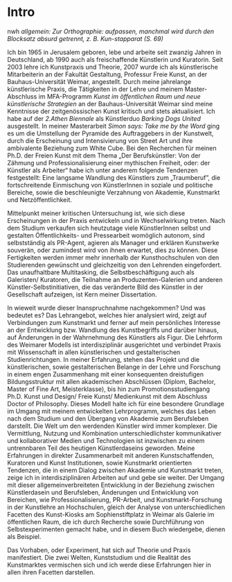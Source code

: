 # Intro

nwh *allgemein: Zur Orthographie: aufpassen, manchmal wird durch den Blocksatz absurd getrennt, z. B. Kun-stapparat (S. 69)*

Ich bin 1965 in Jerusalem geboren, lebe und arbeite seit zwanzig Jahren in Deutschland, ab 1990 auch als freischaffende Künstlerin und Kuratorin. 
Seit 2003 lehre ich Kunstpraxis und Theorie, 2007 wurde ich als künstlerische Mitarbeiterin an der Fakultät Gestaltung, Professur Freie Kunst, 
an der Bauhaus-Universität Weimar, angestellt. Durch meine jahrelange künstlerische Praxis, die Tätigkeiten in der Lehre und meinem Master-Abschluss 
im MFA-Programm *Kunst im öffentlichen Raum und neue künstlerische Strategien* an der Bauhaus-Universität Weimar sind meine Kenntnisse der zeitgenössischen 
Kunst kritisch und stets aktualisiert. Ich habe auf der *2.Athen Biennale* als Künstlerduo *Barking Dogs United* ausgestellt. In meiner Masterarbeit 
*Simon says: Take me by the Word* ging es um die Umstellung der Pyramide des Auftraggebers in der Kunstwelt, durch die Erscheinung und Intensivierung 
von Street Art und ihre ambivalente Beziehung zum White Cube. 
Bei den Recherchen für meinen Ph.D. der Freien Kunst mit dem Thema „Der Berufskünstler: Von der Zähmung und Professionalisierung einer mythischen Freiheit, 
oder: der Künstler als Arbeiter“ habe ich unter anderem folgende Tendenzen festgestellt: Eine langsame Wandlung des Künstlers zum „Traumberuf”, 
die fortschreitende Einmischung von KünstlerInnen in soziale und politische Bereiche, sowie die beschleunigte Verzahnung von Akademie, Kunstmarkt und Netzöffentlichkeit. 

Mittelpunkt meiner kritischen Untersuchung ist, wie sich diese Erscheinungen in der Praxis entwickeln und in Wechselwirkung treten. 
Nach dem Studium verkaufen sich heutzutage viele KünstlerInnen selbst und gestalten Öffentlichkeits- und Pressearbeit womöglich autonom, 
sind selbstständig als PR-Agent, agieren als Manager und erklären Kunstwerke souverän, oder zumindest wird von ihnen erwartet, dies zu können. 
Diese Fertigkeiten werden immer mehr innerhalb der Kunsthochschulen von den Studierenden gewünscht und gleichzeitig von den Lehrenden eingefordert. 
Das unaufhaltbare Multitasking, die Selbstbeschäftigung auch als Galeristen/ Kuratoren, die Teilnahme an Produzenten-Galerien und anderen 
Künstler-Selbstinitiativen, die das veränderte Bild des Künstler in der Gesellschaft aufzeigen, ist Kern meiner Dissertation. 

In wieweit wurde dieser Inanspruchnahme nachgekommen? Und was bedeutet es? Das Lehrangebot, welches hier analysiert wird, 
zeigt auf Verbindungen zum Kunstmarkt und ferner auf mein persönliches Interesse an der Entwicklung bzw. Wandlung des Kunstbegriffs und darüber hinaus, 
auf Änderungen in der Wahrnehmung des Künstlers als Figur. Die Lehrform des Weimarer Modells ist interdisziplinär ausgerichtet 
und verbindet Praxis mit Wissenschaft in allen künstlerischen und gestalterischen Studienrichtungen. In meiner Erfahrung, 
stehen das Projekt und die künstlerischen, sowie gestalterischen Belange in der Lehre und Forschung in einem engen Zusammenhang mit 
einer konsequenten dreistufigen Bildungsstruktur mit allen akademischen Abschlüssen (Diplom, Bachelor, Master of Fine Art, Meisterklasse), 
bis hin zum Promotionsstudiengang Ph.D. Kunst und Design/ Freie Kunst/ Medienkunst mit dem Abschluss Doctor of Philosophy. 
Dieses Modell halte ich für eine besondere Grundlage im Umgang mit meinem entwickelten Lehrprogramm, 
welches das Leben nach dem Studium und den Übergang von Akademie zum Berufsleben darstellt. 
Die Welt um den werdenden Künstler wird immer komplexer. Die Vermittlung, Nutzung und Kombination unterschiedlichster kommunikativer 
und kollaborativer Medien und Technologien ist inzwischen zu einem untrennbaren Teil des heutigen Künstlerdaseins geworden. Meine Erfahrungen 
in direkter Zusammenarbeit mit anderen Kunstschaffenden, Kuratoren und Kunst Institutionen, sowie Kunstmarkt orientierten Tendenzen, die in 
einem Dialog zwischen Akademie und Kunstmarkt treten, zeige ich in interdisziplinären Arbeiten auf und gebe sie weiter. 
Der Umgang mit dieser allgemeinverbreiteten Entwicklung in der Beziehung zwischen Künstlerdasein und Berufsleben, Änderungen und 
Entwicklung von Bereichen, wie Professionalisierung, PR-Arbeit, und Kunstmarkt-Forschung in der Kunstlehre an Hochschulen, gleich der 
Analyse von unterschiedlichen Facetten des Kunst-Kiosks am Sophienstiftplatz in Weimar als Galerie im öffentlichen Raum, die ich durch 
Recherche sowie Durchführung von Selbstexperimenten gemacht habe, und in diesem Buch wiedergebe, dienen als Beispiel.  

Das Vorhaben, oder Experiment, hat sich auf Theorie und Praxis manifestiert. Die zwei Welten, Kunststudium und die Realität des Kunstmarktes vermischen 
sich und ich werde diese Erfahrungen hier in allen ihren Facetten darstellen.

